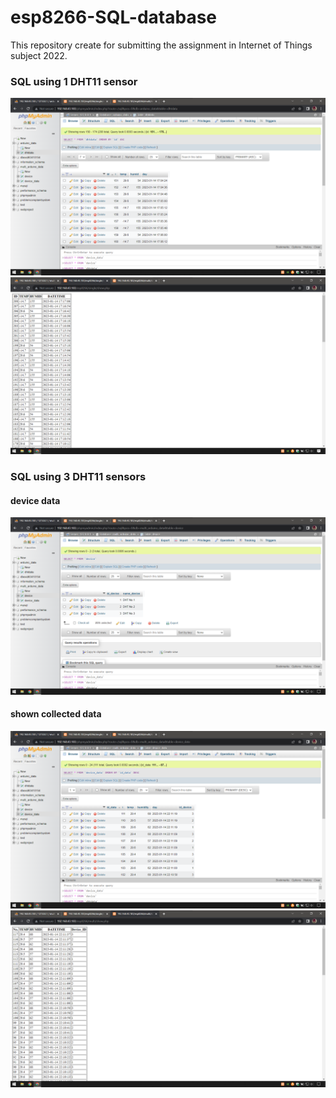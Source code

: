 # esp8266-SQL-database
This repository create for submitting the assignment in Internet of Things subject 2022.

### SQL using 1 DHT11 sensor
![](https://github.com/Rus1999/esp8266-SQL-database/blob/master/singlesensor/database_singleSensor.png)
![](https://github.com/Rus1999/esp8266-SQL-database/blob/master/singlesensor/show.php_singleSensor.png)

### SQL using 3 DHT11 sensors
#### device data
![](https://github.com/Rus1999/esp8266-SQL-database/blob/master/multisensors/database_device.png)
#### shown collected data
![](https://github.com/Rus1999/esp8266-SQL-database/blob/master/multisensors/database_multiSensor.png)
![](https://github.com/Rus1999/esp8266-SQL-database/blob/master/multisensors/show.php_multiSensor.png)

